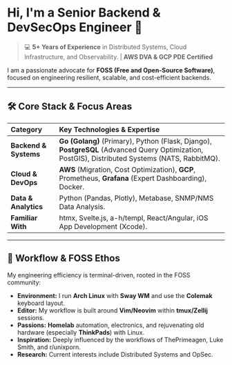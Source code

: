 # Hi, I'm a Senior Backend & DevSecOps Engineer 👋

> 💻 **5+ Years of Experience** in Distributed Systems, Cloud Infrastructure, and Observability. | **AWS DVA & GCP PDE Certified**

I am a passionate advocate for **FOSS (Free and Open-Source Software)**, focused on engineering resilient, scalable, and cost-efficient backends.

---

## 🛠️ Core Stack & Focus Areas

| Category | Key Technologies & Expertise |
| :--- | :--- |
| **Backend & Systems** | **Go (Golang)** (Primary), Python (Flask, Django), **PostgreSQL** (Advanced Query Optimization, PostGIS), Distributed Systems (NATS, RabbitMQ). |
| **Cloud & DevOps** | **AWS** (Migration, Cost Optimization), **GCP**, Prometheus, **Grafana** (Expert Dashboarding), Docker. |
| **Data & Analytics** | Python (Pandas, Plotly), Metabase, SNMP/NMS Data Analysis. |
| **Familiar With** | htmx, Svelte.js, a-h/templ, React/Angular, iOS App Development (Xcode). |

---

## 🚀 Workflow & FOSS Ethos

My engineering efficiency is terminal-driven, rooted in the FOSS community:

* **Environment:** I run **Arch Linux** with **Sway WM** and use the **Colemak** keyboard layout.
* **Editor:** My workflow is built around **Vim/Neovim** within **tmux/Zellij** sessions.
* **Passions:** **Homelab** automation, electronics, and rejuvenating old hardware (especially **ThinkPads**) with Linux.
* **Inspiration:** Deeply influenced by the workflows of ThePrimeagen, Luke Smith, and r/unixporn.
* **Research:** Current interests include Distributed Systems and OpSec.
